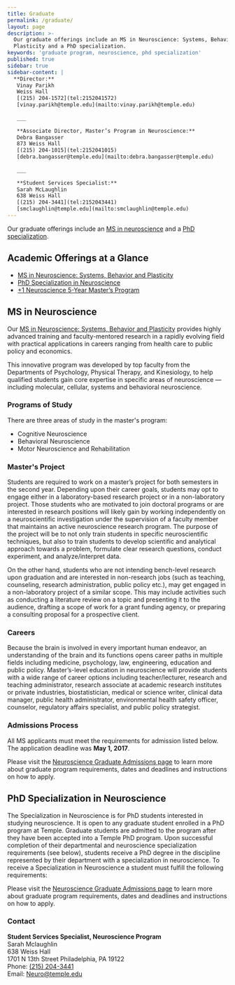 ```yaml
---
title: Graduate
permalink: /graduate/
layout: page
description: >-
  Our graduate offerings include an MS in Neuroscience: Systems, Behavior and
  Plasticity and a PhD specialization. 
keywords: 'graduate program, neuroscience, phd specialization'
published: true
sidebar: true
sidebar-content: |
  **Director:**  
   Vinay Parikh  
   Weiss Hall  
   [(215) 204-1572](tel:2152041572)  
   [vinay.parikh@temple.edu](mailto:vinay.parikh@temple.edu)  
   
   ___
   
   **Associate Director, Master’s Program in Neuroscience:**  
   Debra Bangasser  
   873 Weiss Hall  
   [(215) 204-1015](tel:2152041015)  
   [debra.bangasser@temple.edu](mailto:debra.bangasser@temple.edu)  
   
   ___
   
   **Student Services Specialist:**  
   Sarah McLaughlin  
   638 Weiss Hall   
   [(215) 204-3441](tel:2152043441)  
   [smclaughlin@temple.edu](mailto:smclaughlin@temple.edu)
---
```

Our graduate offerings include an [MS in neuroscience](#ms-in-neuroscience) and a [PhD specialization](#phd-specialization-in-neuroscience).

## Academic Offerings at a Glance

- [MS in Neuroscience: Systems, Behavior and Plasticity](#ms-in-neuroscience)
- [PhD Specialization in Neuroscience](#phd-specialization-in-neuroscience)
- [+1 Neuroscience 5-Year Master’s Program](/neuroscience/undergraduate/#program-description)

## MS in Neuroscience

Our [MS in Neuroscience: Systems, Behavior and Plasticity](http://bulletin.temple.edu/graduate/scd/cla/neuroscience-systems-behavior-plasticity-ms/) provides highly advanced training and faculty-mentored research in a rapidly evolving field with practical applications in careers ranging from health care to public policy and economics.

This innovative program was developed by top faculty from the Departments of Psychology, Physical Therapy, and Kinesiology, to help qualified students gain core expertise in specific areas of neuroscience — including molecular, cellular, systems and behavioral neuroscience.

### Programs of Study

There are three areas of study in the master's program:

- Cognitive Neuroscience
- Behavioral Neuroscience
- Motor Neuroscience and Rehabilitation

### Master's Project

Students are required to work on a master’s project for both semesters in the second year. Depending upon their career goals, students may opt to engage either in a laboratory-based research project or in a non-laboratory project. Those students who are motivated to join doctoral programs or are interested in research positions will likely gain by working independently on a neuroscientific investigation under the supervision of a faculty member that maintains an active neuroscience research program. The purpose of the project will be to not only train students in specific neuroscientific techniques, but also to train students to develop scientific and analytical approach towards a problem, formulate clear research questions, conduct experiment, and analyze/interpret data.  

On the other hand, students who are not intending bench-level research upon graduation and are interested in non-research jobs (such as teaching, counseling, research administration, public policy etc.), may get engaged in a non-laboratory project of a similar scope. This may include activities such as conducting a literature review on a topic and presenting it to the audience, drafting a scope of work for a grant funding agency, or preparing a consulting proposal for a prospective client.

### Careers

Because the brain is involved in every important human endeavor, an understanding of the brain and its functions opens career paths in multiple fields including medicine, psychology, law, engineering, education and public policy. Master’s-level education in neuroscience will provide students with a wide range of career options including teacher/lecturer, research and teaching administrator, research associate at academic research institutes or private industries, biostatistician, medical or science writer, clinical data manager, public health administrator, environmental health safety officer, counselor, regulatory affairs specialist, and public policy strategist.
 
### Admissions Process

All MS applicants must meet the requirements for admission listed below. The application deadline was **May 1, 2017**.

Please visit the [Neuroscience Graduate Admissions page](https://liberalarts.temple.edu/admissions/graduate/neuroscience) to learn more about graduate program requirements, dates and deadlines and instructions on how to apply.

## PhD Specialization in Neuroscience

The Specialization in Neuroscience is for PhD students interested in studying neuroscience. It is open to any graduate student enrolled in a PhD program at Temple. Graduate students are admitted to the program after they have been accepted into a Temple PhD program. Upon successful completion of their departmental and neuroscience specialization requirements (see below), students receive a PhD degree in the discipline represented by their department with a specialization in neuroscience. To receive a Specialization in Neuroscience a student must fulfill the following requirements:

Please visit the [Neuroscience Graduate Admissions page](https://liberalarts.temple.edu/admissions/graduate/neuroscience) to learn more about graduate program requirements, dates and deadlines and instructions on how to apply.

### Contact

**Student Services Specialist, Neuroscience Program**<br/>
Sarah Mclaughlin<br/>
638 Weiss Hall <br/>
1701 N 13th Street Philadelphia, PA 19122<br/>
Phone: [(215) 204-3441](tel:2152043441)<br/>
Email: [Neuro@temple.edu](mailto:Neuro@temple.edu)<br/>
